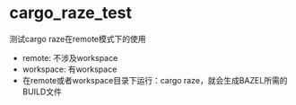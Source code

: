 # cargo_raze_test
测试cargo raze在remote模式下的使用

* remote: 不涉及workspace
* workspace: 有workspace
* 在remote或者workspace目录下运行：cargo raze，就会生成BAZEL所需的BUILD文件


